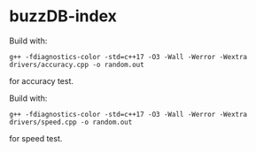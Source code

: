 # buzzDB-index

Build with:
```
g++ -fdiagnostics-color -std=c++17 -O3 -Wall -Werror -Wextra drivers/accuracy.cpp -o random.out
```
for accuracy test.

Build with:
```
g++ -fdiagnostics-color -std=c++17 -O3 -Wall -Werror -Wextra drivers/speed.cpp -o random.out
```
for speed test.